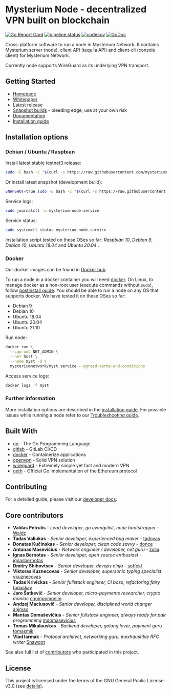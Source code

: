 # Mysterium Node - decentralized VPN built on blockchain

[![Go Report Card](https://goreportcard.com/badge/github.com/mysteriumnetwork/node)](https://goreportcard.com/report/github.com/mysteriumnetwork/node)
[![pipeline status](https://gitlab.com/mysteriumnetwork/node/badges/master/pipeline.svg)](https://gitlab.com/mysteriumnetwork/node/pipelines)
[![codecov](https://codecov.io/gh/mysteriumnetwork/node/branch/master/graph/badge.svg)](https://codecov.io/gh/mysteriumnetwork/node)
[![GoDoc](https://godoc.org/github.com/mysteriumnetwork/node?status.svg)](http://godoc.org/github.com/mysteriumnetwork/node)

Cross-platform software to run a node in Mysterium Network. It contains Mysterium server (node),
client API (tequila API) and client-cli (console client) for Mysterium Network.

Currently node supports WireGuard as its underlying VPN transport.

## Getting Started

- [Homepage](https://mysterium.network)
- [Whitepaper](https://mysterium.network/whitepaper.pdf)
- [Latest release](https://github.com/mysteriumnetwork/node/releases/latest)
- [Snapshot builds](https://github.com/mysteriumnetwork/node-builds/releases) - bleeding edge, use at your own risk
- [Documentation](https://docs.mysterium.network/)
- [Installation guide](https://docs.mysterium.network/user-guide/)

## Installation options

### Debian / Ubuntu / Raspbian

Install latest stable testnet3 release:
```bash
sudo -E bash -c "$(curl -s https://raw.githubusercontent.com/mysteriumnetwork/node/master/install.sh)"
```

Or install latest snapshot (development build):
```bash
SNAPSHOT=true sudo -E bash -c "$(curl -s https://raw.githubusercontent.com/mysteriumnetwork/node/master/install.sh)"
```

Service logs:
```bash
sudo journalctl -u mysterium-node.service
```

Service status:
```bash
sudo systemctl status mysterium-node.service
```

Installation script tested on these OSes so far: _Raspbian 10_, _Debian 9_, _Debian 10_, _Ubuntu 18.04_ and _Ubuntu 20.04_ .

### Docker

Our docker images can be found in [Docker hub](https://hub.docker.com/r/mysteriumnetwork/myst).

To run a node in a docker container you will need [docker](https://www.docker.com/). On Linux, to manage docker as a non-root user (execute commands without `sudo`), follow [postinstall guide](https://docs.docker.com/install/linux/linux-postinstall/).
You should be able to run a node on any OS that supports docker. We have tested it on these OSes so far:
- Debian 9
- Debian 10
- Ubuntu 18.04
- Ubuntu 20.04
- Ubuntu 21.10

Run node:
```bash
docker run \
  --cap-add NET_ADMIN \
  --net host \
  --name myst -d \
  mysteriumnetwork/myst service --agreed-terms-and-conditions
```

Access service logs:
```bash
docker logs -f myst
```

### Further information

More installation options are described in the [installation guide](https://docs.mysterium.network/node-runners/setup/).
For possible issues while running a node refer to our [Troubleshooting guide](https://docs.mysterium.network/node-runners/troubleshooting/).

## Built With

* [go](https://golang.org/) - The Go Programming Language
* [gitlab](https://docs.gitlab.com/ce/ci/) - GitLab CI/CD
* [docker](https://www.docker.com/what-docker) - Containerize applications
* [openvpn](https://openvpn.net) - Solid VPN solution
* [wireguard](https://www.wireguard.com/) - Extremely simple yet fast and modern VPN
* [geth](https://geth.ethereum.org/) - Official Go implementation of the Ethereum protocol

## Contributing

For a detailed guide, please visit our [developer docs](https://docs.mysterium.network/developers/).

## Core contributors
* **Valdas Petrulis** - *Lead developer, go evangelist, node bootstrapper* - [Waldz](https://github.com/Waldz)
* **Tadas Valiukas** - *Senior developer, experienced bug maker* - [tadovas](https://github.com/tadovas)
* **Donatas Kučinskas** - *Senior developer, clean code savvy* - [donce](https://github.com/donce)
* **Antanas Masevičius** - *Network engineer / developer, net guru* - [zolia](https://github.com/zolia)
* **Ignas Bernotas** - *Senior developer, open source enthusiast* - [ignasbernotas](https://github.com/ignasbernotas)
* **Dmitry Shihovtsev** - *Senior developer, devops ninja* - [soffokl](https://github.com/soffokl)
* **Viktoras Kuznecovas** - *Senior developer, supersonic typing specialist* [vkuznecovas](https://github.com/vkuznecovas)
* **Tadas Krivickas** - *Senior fullstack engineer, CI boss, refactoring fairy* [tadaskay](https://github.com/tadaskay)
* **Jaro Šatkevič** - *Senior developer, micro-payments researcher, crypto maniac* [chompomonim](https://github.com/chompomonim)
* **Andzej Maciusovič** - *Senior developer, disciplined world changer* [anjmao](https://github.com/anjmao)
* **Mantas Domaševičius** - *Senior fullstack engineer, always ready for pair programming* [mdomasevicius](https://github.com/mdomasevicius)
* **Tomas Mikalauskas** - *Backend developer, golang lover, payment guru* [tomasmik](https://github.com/tomasmik)
* **Vlad Iarmak** - *Protocol architect, networking guru, inexhaustible RFC writer* [Snawoot](https://github.com/Snawoot)

See also full list of [contributors](https://github.com/mysteriumnetwork/node/contributors) who participated in this project.

## License

This project is licensed under the terms of the GNU General Public License v3.0 (see [details](./LICENSE)).
